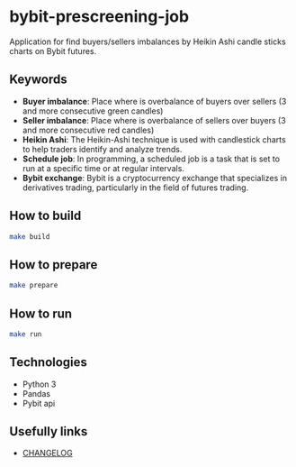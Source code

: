 # bybit-prescreening-job

Application for find buyers/sellers imbalances by Heikin Ashi candle sticks charts on Bybit futures.

## Keywords
* **Buyer imbalance**: Place where is overbalance of buyers over sellers (3 and more consecutive green candles)
* **Seller imbalance**: Place where is overbalance of sellers over buyers (3 and more consecutive red candles)
* **Heikin Ashi**: The Heikin-Ashi technique is used with candlestick charts to help traders identify and analyze trends.
* **Schedule job**: In programming, a scheduled job is a task that is set to run at a specific time or at regular intervals. 
* **Bybit exchange**: Bybit is a cryptocurrency exchange that specializes in derivatives trading, particularly in the field of futures trading.

## How to build
```bash
make build
```

## How to prepare
```bash
make prepare
```

## How to run
```bash
make run
```

## Technologies
* Python 3
* Pandas
* Pybit api

## Usefully links
* [CHANGELOG](CHANGELOG.md)

